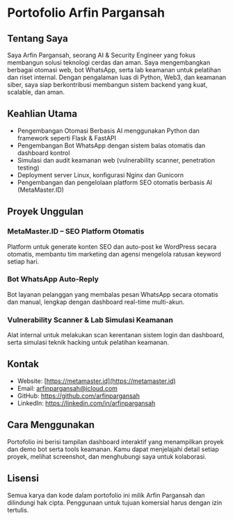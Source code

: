 # Portofolio Arfin Pargansah

## Tentang Saya  
Saya Arfin Pargansah, seorang AI & Security Engineer yang fokus membangun solusi teknologi cerdas dan aman. Saya mengembangkan berbagai otomasi web, bot WhatsApp, serta lab keamanan untuk pelatihan dan riset internal. Dengan pengalaman luas di Python, Web3, dan keamanan siber, saya siap berkontribusi membangun sistem backend yang kuat, scalable, dan aman.

## Keahlian Utama  
- Pengembangan Otomasi Berbasis AI menggunakan Python dan framework seperti Flask & FastAPI  
- Pengembangan Bot WhatsApp dengan sistem balas otomatis dan dashboard kontrol  
- Simulasi dan audit keamanan web (vulnerability scanner, penetration testing)  
- Deployment server Linux, konfigurasi Nginx dan Gunicorn  
- Pengembangan dan pengelolaan platform SEO otomatis berbasis AI (MetaMaster.ID)

## Proyek Unggulan  
### MetaMaster.ID – SEO Platform Otomatis  
Platform untuk generate konten SEO dan auto-post ke WordPress secara otomatis, membantu tim marketing dan agensi mengelola ratusan keyword setiap hari.

### Bot WhatsApp Auto-Reply  
Bot layanan pelanggan yang membalas pesan WhatsApp secara otomatis dan manual, lengkap dengan dashboard real-time multi-akun.

### Vulnerability Scanner & Lab Simulasi Keamanan  
Alat internal untuk melakukan scan kerentanan sistem login dan dashboard, serta simulasi teknik hacking untuk pelatihan keamanan.

## Kontak  
- Website: [https://metamaster.id](https://metamaster.id)  
- Email: arfinpargansah@icloud.com 
- GitHub: https://github.com/arfinpargansah  
- LinkedIn: https://linkedin.com/in/arfinpargansah  

## Cara Menggunakan  
Portofolio ini berisi tampilan dashboard interaktif yang menampilkan proyek dan demo bot serta tools keamanan. Kamu dapat menjelajahi detail setiap proyek, melihat screenshot, dan menghubungi saya untuk kolaborasi.

## Lisensi  
Semua karya dan kode dalam portofolio ini milik Arfin Pargansah dan dilindungi hak cipta. Penggunaan untuk tujuan komersial harus dengan izin tertulis.
